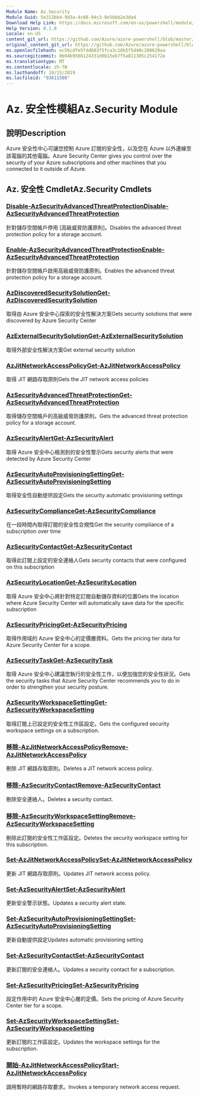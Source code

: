 ```yaml
---
Module Name: Az.Security
Module Guid: 5e312bb4-9d3a-4c88-94c3-8e5bbb2e3da4
Download Help Link: https://docs.microsoft.com/en-us/powershell/module/az.security
Help Version: 0.1.0
Locale: en-US
content_git_url: https://github.com/Azure/azure-powershell/blob/master/src/Security/Security/help/Az.Security.md
original_content_git_url: https://github.com/Azure/azure-powershell/blob/master/src/Security/Security/help/Az.Security.md
ms.openlocfilehash: ec56cdfe5fdd603f5fca3c18b5f5d40c280629aa
ms.sourcegitcommit: 0b94b9566124331d0b15eb7f5a811305c254172e
ms.translationtype: MT
ms.contentlocale: zh-TW
ms.lasthandoff: 10/15/2019
ms.locfileid: "93611508"
---
```

# <span data-ttu-id="b92a8-101">Az. 安全性模組</span><span class="sxs-lookup"><span data-stu-id="b92a8-101">Az.Security Module</span></span>
## <span data-ttu-id="b92a8-102">說明</span><span class="sxs-lookup"><span data-stu-id="b92a8-102">Description</span></span>
<span data-ttu-id="b92a8-103">Azure 安全性中心可讓您控制 Azure 訂閱的安全性，以及您在 Azure 以外連線至該電腦的其他電腦。</span><span class="sxs-lookup"><span data-stu-id="b92a8-103">Azure Security Center gives you control over the security of your Azure subscriptions and other machines that you connected to it outside of Azure.</span></span>

## <span data-ttu-id="b92a8-104">Az. 安全性 Cmdlet</span><span class="sxs-lookup"><span data-stu-id="b92a8-104">Az.Security Cmdlets</span></span>
### [<span data-ttu-id="b92a8-105">Disable-AzSecurityAdvancedThreatProtection</span><span class="sxs-lookup"><span data-stu-id="b92a8-105">Disable-AzSecurityAdvancedThreatProtection</span></span>](Disable-AzSecurityAdvancedThreatProtection.md)
<span data-ttu-id="b92a8-106">針對儲存空間帳戶停用 [高級威脅防護原則]。</span><span class="sxs-lookup"><span data-stu-id="b92a8-106">Disables the advanced threat protection policy for a storage account.</span></span>

### [<span data-ttu-id="b92a8-107">Enable-AzSecurityAdvancedThreatProtection</span><span class="sxs-lookup"><span data-stu-id="b92a8-107">Enable-AzSecurityAdvancedThreatProtection</span></span>](Enable-AzSecurityAdvancedThreatProtection.md)
<span data-ttu-id="b92a8-108">針對儲存空間帳戶啟用高級威脅防護原則。</span><span class="sxs-lookup"><span data-stu-id="b92a8-108">Enables the advanced threat protection policy for a storage account.</span></span>

### [<span data-ttu-id="b92a8-109">AzDiscoveredSecuritySolution</span><span class="sxs-lookup"><span data-stu-id="b92a8-109">Get-AzDiscoveredSecuritySolution</span></span>](Get-AzDiscoveredSecuritySolution.md)
<span data-ttu-id="b92a8-110">取得由 Azure 安全中心探索的安全性解決方案</span><span class="sxs-lookup"><span data-stu-id="b92a8-110">Gets security solutions that were discovered by Azure Security Center</span></span>

### [<span data-ttu-id="b92a8-111">AzExternalSecuritySolution</span><span class="sxs-lookup"><span data-stu-id="b92a8-111">Get-AzExternalSecuritySolution</span></span>](Get-AzExternalSecuritySolution.md)
<span data-ttu-id="b92a8-112">取得外部安全性解決方案</span><span class="sxs-lookup"><span data-stu-id="b92a8-112">Get external security solution</span></span> 

### [<span data-ttu-id="b92a8-113">AzJitNetworkAccessPolicy</span><span class="sxs-lookup"><span data-stu-id="b92a8-113">Get-AzJitNetworkAccessPolicy</span></span>](Get-AzJitNetworkAccessPolicy.md)
<span data-ttu-id="b92a8-114">取得 JIT 網路存取原則</span><span class="sxs-lookup"><span data-stu-id="b92a8-114">Gets the JIT network access policies</span></span>

### [<span data-ttu-id="b92a8-115">AzSecurityAdvancedThreatProtection</span><span class="sxs-lookup"><span data-stu-id="b92a8-115">Get-AzSecurityAdvancedThreatProtection</span></span>](Get-AzSecurityAdvancedThreatProtection.md)
<span data-ttu-id="b92a8-116">取得儲存空間帳戶的高級威脅防護原則。</span><span class="sxs-lookup"><span data-stu-id="b92a8-116">Gets the advanced threat protection policy for a storage account.</span></span>

### [<span data-ttu-id="b92a8-117">AzSecurityAlert</span><span class="sxs-lookup"><span data-stu-id="b92a8-117">Get-AzSecurityAlert</span></span>](Get-AzSecurityAlert.md)
<span data-ttu-id="b92a8-118">取得 Azure 安全中心檢測到的安全性警示</span><span class="sxs-lookup"><span data-stu-id="b92a8-118">Gets security alerts that were detected by Azure Security Center</span></span>

### [<span data-ttu-id="b92a8-119">AzSecurityAutoProvisioningSetting</span><span class="sxs-lookup"><span data-stu-id="b92a8-119">Get-AzSecurityAutoProvisioningSetting</span></span>](Get-AzSecurityAutoProvisioningSetting.md)
<span data-ttu-id="b92a8-120">取得安全性自動提供設定</span><span class="sxs-lookup"><span data-stu-id="b92a8-120">Gets the security automatic provisioning settings</span></span>

### [<span data-ttu-id="b92a8-121">AzSecurityCompliance</span><span class="sxs-lookup"><span data-stu-id="b92a8-121">Get-AzSecurityCompliance</span></span>](Get-AzSecurityCompliance.md)
<span data-ttu-id="b92a8-122">在一段時間內取得訂閱的安全性合規性</span><span class="sxs-lookup"><span data-stu-id="b92a8-122">Get the security compliance of a subscription over time</span></span>

### [<span data-ttu-id="b92a8-123">AzSecurityContact</span><span class="sxs-lookup"><span data-stu-id="b92a8-123">Get-AzSecurityContact</span></span>](Get-AzSecurityContact.md)
<span data-ttu-id="b92a8-124">取得此訂閱上設定的安全連絡人</span><span class="sxs-lookup"><span data-stu-id="b92a8-124">Gets security contacts that were configured on this subscription</span></span>

### [<span data-ttu-id="b92a8-125">AzSecurityLocation</span><span class="sxs-lookup"><span data-stu-id="b92a8-125">Get-AzSecurityLocation</span></span>](Get-AzSecurityLocation.md)
<span data-ttu-id="b92a8-126">取得 Azure 安全中心將針對特定訂閱自動儲存資料的位置</span><span class="sxs-lookup"><span data-stu-id="b92a8-126">Gets the location where Azure Security Center will automatically save data for the specific subscription</span></span>

### [<span data-ttu-id="b92a8-127">AzSecurityPricing</span><span class="sxs-lookup"><span data-stu-id="b92a8-127">Get-AzSecurityPricing</span></span>](Get-AzSecurityPricing.md)
<span data-ttu-id="b92a8-128">取得作用域的 Azure 安全中心的定價層資料。</span><span class="sxs-lookup"><span data-stu-id="b92a8-128">Gets the pricing tier data for Azure Security Center for a scope.</span></span>

### [<span data-ttu-id="b92a8-129">AzSecurityTask</span><span class="sxs-lookup"><span data-stu-id="b92a8-129">Get-AzSecurityTask</span></span>](Get-AzSecurityTask.md)
<span data-ttu-id="b92a8-130">取得 Azure 安全中心建議您執行的安全性工作，以便加強您的安全性狀況。</span><span class="sxs-lookup"><span data-stu-id="b92a8-130">Gets the security tasks that Azure Security Center recommends you to do in order to strengthen your security posture.</span></span>

### [<span data-ttu-id="b92a8-131">AzSecurityWorkspaceSetting</span><span class="sxs-lookup"><span data-stu-id="b92a8-131">Get-AzSecurityWorkspaceSetting</span></span>](Get-AzSecurityWorkspaceSetting.md)
<span data-ttu-id="b92a8-132">取得訂閱上已設定的安全性工作區設定。</span><span class="sxs-lookup"><span data-stu-id="b92a8-132">Gets the configured security workspace settings on a subscription.</span></span>

### [<span data-ttu-id="b92a8-133">移除-AzJitNetworkAccessPolicy</span><span class="sxs-lookup"><span data-stu-id="b92a8-133">Remove-AzJitNetworkAccessPolicy</span></span>](Remove-AzJitNetworkAccessPolicy.md)
<span data-ttu-id="b92a8-134">刪除 JIT 網路存取原則。</span><span class="sxs-lookup"><span data-stu-id="b92a8-134">Deletes a JIT network access policy.</span></span>

### [<span data-ttu-id="b92a8-135">移除-AzSecurityContact</span><span class="sxs-lookup"><span data-stu-id="b92a8-135">Remove-AzSecurityContact</span></span>](Remove-AzSecurityContact.md)
<span data-ttu-id="b92a8-136">刪除安全連絡人。</span><span class="sxs-lookup"><span data-stu-id="b92a8-136">Deletes a security contact.</span></span>

### [<span data-ttu-id="b92a8-137">移除-AzSecurityWorkspaceSetting</span><span class="sxs-lookup"><span data-stu-id="b92a8-137">Remove-AzSecurityWorkspaceSetting</span></span>](Remove-AzSecurityWorkspaceSetting.md)
<span data-ttu-id="b92a8-138">刪除此訂閱的安全性工作區設定。</span><span class="sxs-lookup"><span data-stu-id="b92a8-138">Deletes the security workspace setting for this subscription.</span></span>

### [<span data-ttu-id="b92a8-139">Set-AzJitNetworkAccessPolicy</span><span class="sxs-lookup"><span data-stu-id="b92a8-139">Set-AzJitNetworkAccessPolicy</span></span>](Set-AzJitNetworkAccessPolicy.md)
<span data-ttu-id="b92a8-140">更新 JIT 網路存取原則。</span><span class="sxs-lookup"><span data-stu-id="b92a8-140">Updates JIT network access policy.</span></span>

### [<span data-ttu-id="b92a8-141">Set-AzSecurityAlert</span><span class="sxs-lookup"><span data-stu-id="b92a8-141">Set-AzSecurityAlert</span></span>](Set-AzSecurityAlert.md)
<span data-ttu-id="b92a8-142">更新安全警示狀態。</span><span class="sxs-lookup"><span data-stu-id="b92a8-142">Updates a security alert state.</span></span>

### [<span data-ttu-id="b92a8-143">Set-AzSecurityAutoProvisioningSetting</span><span class="sxs-lookup"><span data-stu-id="b92a8-143">Set-AzSecurityAutoProvisioningSetting</span></span>](Set-AzSecurityAutoProvisioningSetting.md)
<span data-ttu-id="b92a8-144">更新自動提供設定</span><span class="sxs-lookup"><span data-stu-id="b92a8-144">Updates automatic provisioning setting</span></span>

### [<span data-ttu-id="b92a8-145">Set-AzSecurityContact</span><span class="sxs-lookup"><span data-stu-id="b92a8-145">Set-AzSecurityContact</span></span>](Set-AzSecurityContact.md)
<span data-ttu-id="b92a8-146">更新訂閱的安全連絡人。</span><span class="sxs-lookup"><span data-stu-id="b92a8-146">Updates a security contact for a subscription.</span></span>

### [<span data-ttu-id="b92a8-147">Set-AzSecurityPricing</span><span class="sxs-lookup"><span data-stu-id="b92a8-147">Set-AzSecurityPricing</span></span>](Set-AzSecurityPricing.md)
<span data-ttu-id="b92a8-148">設定作用中的 Azure 安全中心層的定價。</span><span class="sxs-lookup"><span data-stu-id="b92a8-148">Sets the pricing of Azure Security Center tier for a scope.</span></span>

### [<span data-ttu-id="b92a8-149">Set-AzSecurityWorkspaceSetting</span><span class="sxs-lookup"><span data-stu-id="b92a8-149">Set-AzSecurityWorkspaceSetting</span></span>](Set-AzSecurityWorkspaceSetting.md)
<span data-ttu-id="b92a8-150">更新訂閱的工作區設定。</span><span class="sxs-lookup"><span data-stu-id="b92a8-150">Updates the workspace settings for the subscription.</span></span>

### [<span data-ttu-id="b92a8-151">開始-AzJitNetworkAccessPolicy</span><span class="sxs-lookup"><span data-stu-id="b92a8-151">Start-AzJitNetworkAccessPolicy</span></span>](Start-AzJitNetworkAccessPolicy.md)
<span data-ttu-id="b92a8-152">調用暫時的網路存取要求。</span><span class="sxs-lookup"><span data-stu-id="b92a8-152">Invokes a temporary network access request.</span></span>

